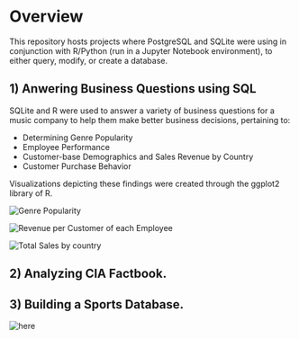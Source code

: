 # Overview
This repository hosts projects where PostgreSQL and SQLite were using in conjunction with R/Python (run in a Jupyter Notebook environment), to either query, modify, or create a database.


## 1) Anwering Business Questions using SQL
SQLite and R were used to answer a variety of business questions for a music company to help them make better business decisions, pertaining to:

- Determining Genre Popularity
- Employee Performance
- Customer-base Demographics and Sales Revenue by Country
- Customer Purchase Behavior

Visualizations depicting these findings were created through the ggplot2 library of R.

![Genre Popularity](https://i.gyazo.com/47c2534fa48a10c1a3efaa9ac06e2eaa.png)

![Revenue per Customer of each Employee](https://i.gyazo.com/e76f35b2b7e725a2f86ddf8e4b6f5ca5.png)

![Total Sales by country](https://i.gyazo.com/e81231d3210b9732f1e0bbd64826b6f9.png)

 
## 2) Analyzing CIA Factbook.

## 3) Building a Sports Database.

![here](https://i.gyazo.com/869320f0dbe2516b3d465827733ad724.png)
